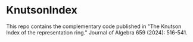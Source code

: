 # KnutsonIndex
This repo contains the complementary code published in "The Knutson Index of the representation ring." Journal of Algebra 659 (2024): 516-541.
